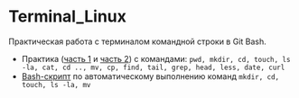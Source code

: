 # Terminal_Linux
Практическая работа с терминалом командной строки в Git Bash.

+ Практика ([часть 1](https://github.com/Ed-Yunusov/Terminal_Linux/blob/main/Linux%20terminal%20commands_part%201.txt) и [часть 2](https://github.com/Ed-Yunusov/Terminal_Linux/blob/main/Linux%20terminal%20commands_part%202.txt)) с командами: `pwd, mkdir, cd, touch, ls -la, cat, cd .., mv, cp, find, tail, grep, head, less, date, curl` 
+ [Bash-скрипт](https://github.com/Ed-Yunusov/Terminal_Linux/blob/main/Script.txt) по автоматическому выполнению команд `mkdir, cd, touch, ls -la, mv`
